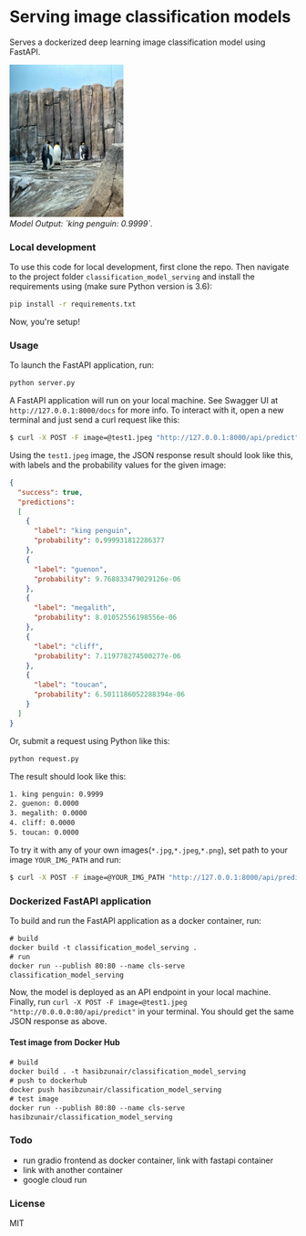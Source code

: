 # Serving image classification models

Serves a dockerized deep learning image classification model using FastAPI.

<p align="left">
  <a href="#"><img src="./test1.jpeg" width="200"></a> <br />
  <em> 
    Model Output: `king penguin: 0.9999`.
  </em>
</p>

### Local development
To use this code for local development, first clone the repo. Then navigate to the project folder `classification_model_serving` and install the requirements using (make sure Python version is 3.6):
```bash
pip install -r requirements.txt
```
Now, you're setup!

### Usage

To launch the FastAPI application, run:
```python
python server.py
```

A FastAPI application will run on your local machine. See Swagger UI at `http://127.0.0.1:8000/docs` for more info.
To interact with it, open a new terminal and just send a curl request like this:
```bash
$ curl -X POST -F image=@test1.jpeg "http://127.0.0.1:8000/api/predict"
```

Using the `test1.jpeg` image, the JSON response result should look like this, with labels and the probability values for the given image:
```json
{
  "success": true, 
  "predictions": 
  [
    {
      "label": "king penguin", 
      "probability": 0.999931812286377
    }, 
    {
      "label": "guenon", 
      "probability": 9.768833479029126e-06
    }, 
    {
      "label": "megalith", 
      "probability": 8.01052556198556e-06
    }, 
    {
      "label": "cliff", 
      "probability": 7.119778274500277e-06
    }, 
    {
      "label": "toucan", 
      "probability": 6.5011186052288394e-06
    }
  ]
}
```

Or, submit a request using Python like this:
```python
python request.py
```
The result should look like this:
```bash
1. king penguin: 0.9999
2. guenon: 0.0000
3. megalith: 0.0000
4. cliff: 0.0000
5. toucan: 0.0000
```

To try it with any of your own images(`*.jpg`,`*.jpeg`,`*.png`), set path to your image `YOUR_IMG_PATH` and run:
```bash
$ curl -X POST -F image=@YOUR_IMG_PATH "http://127.0.0.1:8000/api/predict"
```

### Dockerized FastAPI application

To build and run the FastAPI application as a docker container, run:
```
# build
docker build -t classification_model_serving .
# run
docker run --publish 80:80 --name cls-serve classification_model_serving
```

Now, the model is deployed as an API endpoint in your local machine. Finally, run `curl -X POST -F image=@test1.jpeg "http://0.0.0.0:80/api/predict"` in your terminal. You should get the same JSON response as above.


#### Test image from Docker Hub
```
# build
docker build . -t hasibzunair/classification_model_serving
# push to dockerhub
docker push hasibzunair/classification_model_serving
# test image
docker run --publish 80:80 --name cls-serve hasibzunair/classification_model_serving
```

### Todo
* run gradio frontend as docker container, link with fastapi container
* link with another container
* google cloud run

### License
MIT